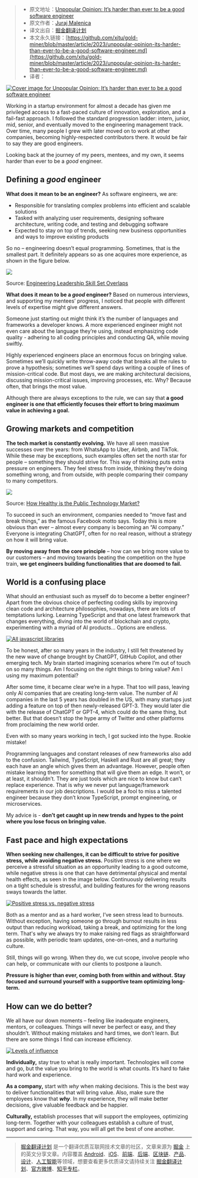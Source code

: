 > * 原文地址：[Unpopular Opinion: It’s harder than ever to be a good software engineer](https://dev.to/mjuraj/unpopular-opinion-its-harder-than-ever-to-be-a-good-software-engineer-32ek)
> * 原文作者：[Juraj Malenica](https://dev.to/mjurajs)
> * 译文出自：[掘金翻译计划](https://github.com/xitu/gold-miner)
> * 本文永久链接：[https://github.com/xitu/gold-miner/blob/master/article/2023/unpopular-opinion-its-harder-than-ever-to-be-a-good-software-engineer.md](https://github.com/xitu/gold-miner/blob/master/article/2023/unpopular-opinion-its-harder-than-ever-to-be-a-good-software-engineer.md)
> * 译者：

[![Cover image for Unpopular Opinion: It’s harder than ever to be a good software engineer](https://res.cloudinary.com/practicaldev/image/fetch/s--rkh8tLqx--/c_imagga_scale,f_auto,fl_progressive,h_420,q_auto,w_1000/https://dev-to-uploads.s3.amazonaws.com/uploads/articles/9re3vj1nlkfezgxeilxu.png)](https://res.cloudinary.com/practicaldev/image/fetch/s--rkh8tLqx--/c_imagga_scale,f_auto,fl_progressive,h_420,q_auto,w_1000/https://dev-to-uploads.s3.amazonaws.com/uploads/articles/9re3vj1nlkfezgxeilxu.png)

Working in a startup environment for almost a decade has given me privileged access to a fast-paced culture of innovation, exploration, and a fail-fast approach. I followed the standard progression ladder: intern, junior, mid, senior, and eventually moved to the engineering management track. Over time, many people I grew with later moved on to work at other companies, becoming highly-respected contributors there. It would be fair to say they are good engineers.

Looking back at the journey of my peers, mentees, and my own, it seems harder than ever to be a _good_ engineer.

## [](https://dev.to/mjuraj/unpopular-opinion-its-harder-than-ever-to-be-a-good-software-engineer-32ek#defining-a-good-engineer)Defining a _good_ engineer

**What does it mean to be an engineer?** As software engineers, we are:

-   Responsible for translating complex problems into efficient and scalable solutions
-   Tasked with analyzing user requirements, designing software architecture, writing code, and testing and debugging software
-   Expected to stay on top of trends, seeking new business opportunities and ways to improve existing products

So no – engineering doesn’t equal programming. Sometimes, that is the smallest part. It definitely appears so as one acquires more experience, as shown in the figure below.

[![](https://res.cloudinary.com/practicaldev/image/fetch/s--BC97uBAb--/c_limit%2Cf_auto%2Cfl_progressive%2Cq_auto%2Cw_800/https://dev-to-uploads.s3.amazonaws.com/uploads/articles/xfcrp0dz22qnrhkas89u.png)](https://res.cloudinary.com/practicaldev/image/fetch/s--BC97uBAb--/c_limit%2Cf_auto%2Cfl_progressive%2Cq_auto%2Cw_800/https://dev-to-uploads.s3.amazonaws.com/uploads/articles/xfcrp0dz22qnrhkas89u.png)

Source: [Engineering Leadership Skill Set Overlaps](https://newsletter.pragmaticengineer.com/p/engineering-leadership-skillset-overlaps)

**What does it mean to be a _good_ engineer?** Based on numerous interviews, and supporting my mentees’ progress, I noticed that people with different levels of expertise might give different answers.

Someone just starting out might think it’s the number of languages and frameworks a developer knows. A more experienced engineer might not even care about the language they’re using, instead emphasizing code quality - adhering to all coding principles and conducting QA, while moving swiftly.

Highly experienced engineers place an enormous focus on bringing value. Sometimes we’ll quickly write throw-away code that breaks all the rules to prove a hypothesis; sometimes we’ll spend days writing a couple of lines of mission-critical code. But most days, we are making architectural decisions, discussing mission-critical issues, improving processes, etc. Why? Because often, that brings the most value.

Although there are always exceptions to the rule, we can say that **a good engineer is one that efficiently focuses their effort to bring maximum value in achieving a goal.**

## [](https://dev.to/mjuraj/unpopular-opinion-its-harder-than-ever-to-be-a-good-software-engineer-32ek#growing-markets-and-competition)Growing markets and competition

**The tech market is constantly evolving.** We have all seen massive successes over the years: from WhatsApp to Uber, Airbnb, and TikTok. While these may be exceptions, such examples often set the north star for people – something they should strive for. This way of thinking puts extra pressure on engineers. They feel stress from inside, thinking they're doing something wrong, and from outside, with people comparing their company to many competitors.

[![](https://res.cloudinary.com/practicaldev/image/fetch/s--XX8MRd4M--/c_limit%2Cf_auto%2Cfl_progressive%2Cq_auto%2Cw_800/https://dev-to-uploads.s3.amazonaws.com/uploads/articles/gpwm7yro8nqukgnfpbw6.png)](https://res.cloudinary.com/practicaldev/image/fetch/s--XX8MRd4M--/c_limit%2Cf_auto%2Cfl_progressive%2Cq_auto%2Cw_800/https://dev-to-uploads.s3.amazonaws.com/uploads/articles/gpwm7yro8nqukgnfpbw6.png)

Source: [How Healthy is the Public Technology Market?](https://tomtunguz.com/tech-consolidation/)

To succeed in such an environment, companies needed to “move fast and break things,” as the famous Facebook motto says. Today this is more obvious than ever – almost every company is becoming an “AI company.” Everyone is integrating ChatGPT, often for no real reason, without a strategy on how it will bring value.

**By moving away from the core principle** – how can we bring more value to our customers – and moving towards beating the competition on the hype train, **we get engineers building functionalities that are doomed to fail.**

## [](https://dev.to/mjuraj/unpopular-opinion-its-harder-than-ever-to-be-a-good-software-engineer-32ek#world-is-a-confusing-place)World is a confusing place

What should an enthusiast such as myself do to become a better engineer? Apart from the obvious choice of perfecting coding skills by improving clean code and architecture philosophies, nowadays, there are lots of temptations lurking. Learning TypeScript and that one latest framework that changes everything, diving into the world of blockchain and crypto, experimenting with a myriad of AI products… Options are endless.

[![All javascript libraries](https://res.cloudinary.com/practicaldev/image/fetch/s--ge7Vyn7d--/c_limit%2Cf_auto%2Cfl_progressive%2Cq_auto%2Cw_800/https://dev-to-uploads.s3.amazonaws.com/uploads/articles/hz12rguhiupwiwmmsebt.png)](https://res.cloudinary.com/practicaldev/image/fetch/s--ge7Vyn7d--/c_limit%2Cf_auto%2Cfl_progressive%2Cq_auto%2Cw_800/https://dev-to-uploads.s3.amazonaws.com/uploads/articles/hz12rguhiupwiwmmsebt.png)

To be honest, after so many years in the industry, I still felt threatened by the new wave of change brought by ChatGPT, GitHub Copilot, and other emerging tech. My brain started imagining scenarios where I’m out of touch on so many things. Am I focusing on the right things to bring value? Am I using my maximum potential?

After some time, it became clear we’re in a hype. That too will pass, leaving only AI companies that are creating long-term value. The number of AI companies in the last 5 years has doubled in the US, with many startups just adding a feature on top of then newly-released GPT-3. They would later die with the release of ChatGPT or GPT-4, which could do the same thing, but better. But that doesn’t stop the hype army of Twitter and other platforms from proclaiming the new world order.

Even with so many years working in tech, I got sucked into the hype. Rookie mistake!

Programming languages and constant releases of new frameworks also add to the confusion. Tailwind, TypeScript, Haskell and Rust are all great; they each have an angle which gives them an advantage. However, people often mistake learning them for something that will give them an edge. It won’t, or at least, it shouldn’t. They are just tools which are nice to know but can’t replace experience. That is why we never put language/framework requirements in our job descriptions. I would be a fool to miss a talented engineer because they don’t know TypeScript, prompt engineering, or microservices.

My advice is - **don’t get caught up in new trends and hypes to the point where you lose focus on bringing value.**

## [](https://dev.to/mjuraj/unpopular-opinion-its-harder-than-ever-to-be-a-good-software-engineer-32ek#fast-pace-and-high-expectations)Fast pace and high expectations

**When seeking new challenges, it can be difficult to strive for positive stress, while avoiding negative stress.** Positive stress is one where we perceive a stressful situation as an opportunity leading to a good outcome, while negative stress is one that can have detrimental physical and mental health effects, as seen in the image below. Continuously delivering results on a tight schedule is stressful, and building features for the wrong reasons sways towards the latter.

[![Positive stress vs. negative stress](https://res.cloudinary.com/practicaldev/image/fetch/s--1BnzUFGS--/c_limit%2Cf_auto%2Cfl_progressive%2Cq_auto%2Cw_800/https://dev-to-uploads.s3.amazonaws.com/uploads/articles/503c52srikb307qm3gw7.png)](https://res.cloudinary.com/practicaldev/image/fetch/s--1BnzUFGS--/c_limit%2Cf_auto%2Cfl_progressive%2Cq_auto%2Cw_800/https://dev-to-uploads.s3.amazonaws.com/uploads/articles/503c52srikb307qm3gw7.png)

Both as a mentor and as a hard worker, I’ve seen stress lead to burnouts. Without exception, having someone go through burnout results in less output than reducing workload, taking a break, and optimizing for the long term. That's why we always try to make raising red flags as straightforward as possible, with periodic team updates, one-on-ones, and a nurturing culture.

Still, things will go wrong. When they do, we cut scope, involve people who can help, or communicate with our clients to postpone a launch.

**Pressure is higher than ever, coming both from within and without. Stay focused and surround yourself with a supportive team optimizing long-term.**

## [](https://dev.to/mjuraj/unpopular-opinion-its-harder-than-ever-to-be-a-good-software-engineer-32ek#how-can-we-do-better)How can we do better?

We all have our down moments – feeling like inadequate engineers, mentors, or colleagues. Things will never be perfect or easy, and they shouldn’t. Without making mistakes and hard times, we don’t learn. But there are some things I find can increase efficiency.

[![Levels of influence](https://res.cloudinary.com/practicaldev/image/fetch/s--lfFR4swd--/c_limit%2Cf_auto%2Cfl_progressive%2Cq_auto%2Cw_800/https://dev-to-uploads.s3.amazonaws.com/uploads/articles/omj6ri7izk3d2bz723w9.png)](https://res.cloudinary.com/practicaldev/image/fetch/s--lfFR4swd--/c_limit%2Cf_auto%2Cfl_progressive%2Cq_auto%2Cw_800/https://dev-to-uploads.s3.amazonaws.com/uploads/articles/omj6ri7izk3d2bz723w9.png)

**Individually,** stay true to what is really important. Technologies will come and go, but the value you bring to the world is what counts. It’s hard to fake hard work and experience.

**As a company,** start with _why_ when making decisions. This is the best way to deliver functionalities that will bring value. Also, make sure the employees know that **_why_**. In my experience, they will make better decisions, give valuable feedback and be happier.

**Culturally,** establish processes that will support the employees, optimizing long-term. Together with your colleagues establish a culture of trust, support and caring. That way, you will all get the best of one another.

---

> [掘金翻译计划](https://github.com/xitu/gold-miner) 是一个翻译优质互联网技术文章的社区，文章来源为 [掘金](https://juejin.im) 上的英文分享文章。内容覆盖 [Android](https://github.com/xitu/gold-miner#android)、[iOS](https://github.com/xitu/gold-miner#ios)、[前端](https://github.com/xitu/gold-miner#前端)、[后端](https://github.com/xitu/gold-miner#后端)、[区块链](https://github.com/xitu/gold-miner#区块链)、[产品](https://github.com/xitu/gold-miner#产品)、[设计](https://github.com/xitu/gold-miner#设计)、[人工智能](https://github.com/xitu/gold-miner#人工智能)等领域，想要查看更多优质译文请持续关注 [掘金翻译计划](https://github.com/xitu/gold-miner)、[官方微博](http://weibo.com/juejinfanyi)、[知乎专栏](https://zhuanlan.zhihu.com/juejinfanyi)。